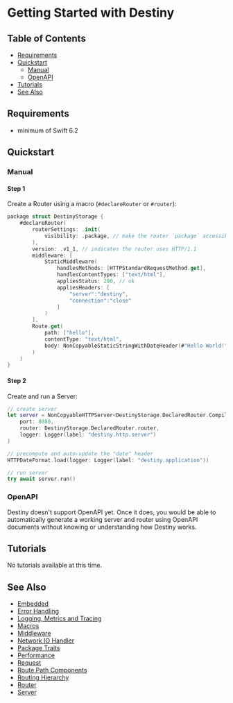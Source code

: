# Getting Started with Destiny

## Table of Contents
- [Requirements](#requirements)
- [Quickstart](#quickstart)
  - [Manual](#manual)
  - [OpenAPI](#openapi)
- [Tutorials](#tutorials)
- [See Also](#see-also)

## Requirements
- minimum of Swift 6.2

## Quickstart

### Manual

#### Step 1
Create a Router using a macro (`#declareRouter` or `#router`):

```swift
package struct DestinyStorage {
    #declareRouter(
        routerSettings: .init(
            visibility: .package, // make the router `package` accessible
        ),
        version: .v1_1, // indicates the router uses HTTP/1.1
        middleware: [
            StaticMiddleware(
                handlesMethods: [HTTPStandardRequestMethod.get],
                handlesContentTypes: ["text/html"],
                appliesStatus: 200, // ok
                appliesHeaders: [
                    "server":"destiny",
                    "connection":"close"
                ]
            )
        ],
        Route.get(
            path: ["hello"],
            contentType: "text/html",
            body: NonCopyableStaticStringWithDateHeader(#"Hello World!"#)
        )
    )
}
```

#### Step 2
Create and run a Server:

```swift
// create server
let server = NonCopyableHTTPServer<DestinyStorage.DeclaredRouter.CompiledHTTPRouter, HTTPSocket>(
    port: 8080,
    router: DestinyStorage.DeclaredRouter.router,
    logger: Logger(label: "destiny.http.server")
)

// precompute and auto-update the "date" header
HTTPDateFormat.load(logger: Logger(label: "destiny.application"))

// run server
try await server.run()
```

### OpenAPI
Destiny doesn't support OpenAPI yet. Once it does, you would be able to automatically generate a working server and router using OpenAPI documents without knowing or understanding how Destiny works.

## Tutorials
No tutorials available at this time.

## See Also
- [Embedded](https://github.com/RandomHashTags/destiny/tree/main/Sources/Documentation.docc/Embedded.md)
- [Error Handling](https://github.com/RandomHashTags/destiny/tree/main/Sources/Documentation.docc/ErrorHandling.md)
- [Logging, Metrics and Tracing](https://github.com/RandomHashTags/destiny/tree/main/Sources/Documentation.docc/LoggingMetricsTracing.md)
- [Macros](https://github.com/RandomHashTags/destiny/tree/main/Sources/Documentation.docc/Macros.md)
- [Middleware](https://github.com/RandomHashTags/destiny/tree/main/Sources/Documentation.docc/Middleware.md)
- [Network IO Handler](https://github.com/RandomHashTags/destiny/tree/main/Sources/Documentation.docc/NetworkIOHandler.md)
- [Package Traits](https://github.com/RandomHashTags/destiny/tree/main/Sources/Documentation.docc/PackageTraits.md)
- [Performance](https://github.com/RandomHashTags/destiny/tree/main/Sources/Documentation.docc/Performance.md)
- [Request](https://github.com/RandomHashTags/destiny/tree/main/Sources/Documentation.docc/Request.md)
- [Route Path Components](https://github.com/RandomHashTags/destiny/tree/main/Sources/Documentation.docc/RoutePathComponents.md)
- [Routing Hierarchy](https://github.com/RandomHashTags/destiny/tree/main/Sources/Documentation.docc/RoutingHierarchy.md)
- [Router](https://github.com/RandomHashTags/destiny/tree/main/Sources/Documentation.docc/Router.md)
- [Server](https://github.com/RandomHashTags/destiny/tree/main/Sources/Documentation.docc/Server.md)